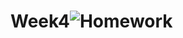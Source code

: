 # Week4![Homework](https://user-images.githubusercontent.com/50390723/161780647-8bdceced-1689-46b4-9660-c41c3327ee34.gif)
